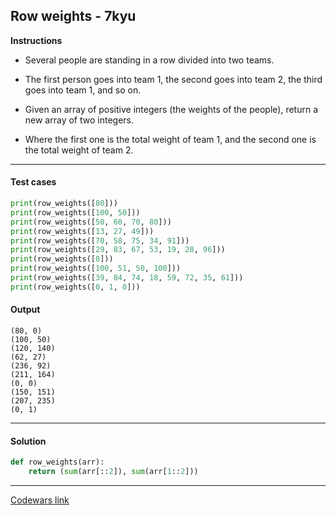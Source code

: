 ## Row weights - 7kyu

**Instructions**

- Several people are standing in a row divided into two teams.

- The first person goes into team 1, the second goes into team 2, the third goes into team 1, and so on.

- Given an array of positive integers (the weights of the people), return a new array of two integers. 

- Where the first one is the total weight of team 1, and the second one is the total weight of team 2.




---

#### Test cases

```python
print(row_weights([80]))
print(row_weights([100, 50]))
print(row_weights([50, 60, 70, 80]))
print(row_weights([13, 27, 49]))
print(row_weights([70, 58, 75, 34, 91]))
print(row_weights([29, 83, 67, 53, 19, 28, 96]))
print(row_weights([0]))
print(row_weights([100, 51, 50, 100]))
print(row_weights([39, 84, 74, 18, 59, 72, 35, 61]))
print(row_weights([0, 1, 0]))
```

#### Output 
```
(80, 0)
(100, 50)
(120, 140)
(62, 27)
(236, 92)
(211, 164)
(0, 0)
(150, 151)
(207, 235)
(0, 1)
```

---

#### Solution

```python
def row_weights(arr):
    return (sum(arr[::2]), sum(arr[1::2]))
```

---

[Codewars link](https://www.codewars.com/kata/5abd66a5ccfd1130b30000a9)
